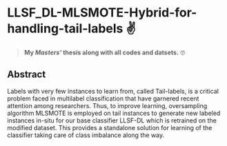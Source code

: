 # LLSF_DL-MLSMOTE-Hybrid-for-handling-tail-labels :v:

> **My _Masters'_ thesis along with all codes and datsets.** :nerd_face:

## Abstract

Labels with very few instances to learn from, called Tail-labels, is a critical problem faced
in multilabel classification that have garnered recent attention among researchers. Thus,
to improve learning, oversampling algorithm MLSMOTE is employed on tail instances to 
generate new labeled instances in-situ for our base classifier LLSF-DL which is retrained
on the modified dataset. This provides a standalone solution for learning of the classifier
taking care of class imbalance along the way.
